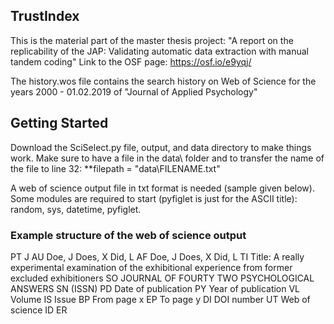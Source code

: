 ## TrustIndex

This is the material part of the master thesis project: "A report on the replicability of the JAP: Validating automatic data extraction with manual tandem coding"
Link to the OSF page: https://osf.io/e9yqj/

The history.wos file contains the search history on Web of Science for the years 2000 - 01.02.2019 of "Journal of Applied Psychology"

## Getting Started

Download the SciSelect.py file, output, and data directory to make things work. Make sure to have a file in the data\ folder and to transfer the name of the file to line 32: **filepath = "data\FILENAME.txt" 

A web of science output file in txt format is needed (sample given below). 
Some modules are required to start (pyfiglet is just for the ASCII title): random, sys, datetime, pyfiglet.

### Example structure of the web of science output
PT J
AU Doe, J
   Does, X
   Did, L
AF Doe, J
   Does, X
   Did, L
TI Title: A really experimental examination of the exhibitional experience from former excluded exhibitioners 
SO JOURNAL OF FOURTY TWO PSYCHOLOGICAL ANSWERS
SN (ISSN)
PD Date of publication
PY Year of publication
VL Volume
IS Issue
BP From page x
EP To page y
DI DOI number
UT Web of science ID
ER
